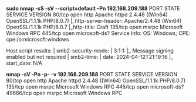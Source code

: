 **sudo nmap \-sS \-sV \-\-script=default \-Pn 192\.168\.209\.188**
PORT    STATE SERVICE       VERSION
80/tcp  open  http          Apache httpd 2\.4\.48 \(\(Win64\) OpenSSL/1\.1\.1k PHP/8\.0\.7\)
|\_http\-server\-header: Apache/2\.4\.48 \(Win64\) OpenSSL/1\.1\.1k PHP/8\.0\.7
|\_http\-title: Craft
135/tcp open  msrpc         Microsoft Windows RPC
445/tcp open  microsoft\-ds?
Service Info: OS: Windows; CPE: cpe:/o:microsoft:windows

Host script results:
| smb2\-security\-mode: 
|   3:1:1: 
|\_    Message signing enabled but not required
| smb2\-time: 
|   date: 2024\-04\-12T21:19:16
|\_  start\_date: N/A

**nmap \-sV \-Pn \-p\- \-v 192\.168\.209\.188**
PORT      STATE SERVICE       VERSION
80/tcp    open  http          Apache httpd 2\.4\.48 \(\(Win64\) OpenSSL/1\.1\.1k PHP/8\.0\.7\)
135/tcp   open  msrpc         Microsoft Windows RPC
445/tcp   open  microsoft\-ds?
49666/tcp open  msrpc         Microsoft Windows RPC


